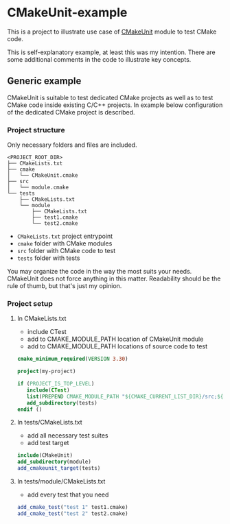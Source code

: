 # CMakeUnit-example

This is a project to illustrate use case of
[CMakeUnit](https://github.com/tawez/CMakeUnit) module to test CMake code.

This is self-explanatory example, at least this was my intention.  There are
some additional comments in the code to illustrate key concepts.


## Generic example

CMakeUnit is suitable to test dedicated CMake projects as well as to test CMake
code inside existing C/C++ projects.  In example below configuration of the
dedicated CMake project is described.


### Project structure

Only necessary folders and files are included.

```
<PROJECT_ROOT_DIR>
├── CMakeLists.txt
├── cmake
│   └── CMakeUnit.cmake
├── src
│   └── module.cmake
└── tests
    ├── CMakeLists.txt
    └── module
        ├── CMakeLists.txt
        ├── test1.cmake
        └── test2.cmake
```

- `CMakeLists.txt` project entrypoint
- `cmake` folder with CMake modules
- `src` folder with CMake code to test
- `tests` folder with tests

You may organize the code in the way the most suits your needs.  CMakeUnit does
not force anything in this matter.  Readability should be the rule of thumb,
but that's just my opinion.


### Project setup

1.  In CMakeLists.txt

    - include CTest
    - add to CMAKE_MODULE_PATH location of CMakeUnit module
    - add to CMAKE_MODULE_PATH locations of source code to test

    ```cmake
    cmake_minimum_required(VERSION 3.30)
    
    project(my-project)
    
    if (PROJECT_IS_TOP_LEVEL)
       include(CTest)
       list(PREPEND CMAKE_MODULE_PATH "${CMAKE_CURRENT_LIST_DIR}/src;${CMAKE_CURRENT_LIST_DIR}/cmake")
       add_subdirectory(tests)
    endif ()
    ```

2.  In tests/CMakeLists.txt

    - add all necessary test suites
    - add test target

    ```cmake
    include(CMakeUnit)
    add_subdirectory(module)
    add_cmakeunit_target(tests)
    ```

3.  In tests/module/CMakeLists.txt

    - add every test that you need

    ```cmake
    add_cmake_test("test 1" test1.cmake)
    add_cmake_test("test 2" test2.cmake)
    ```
